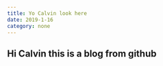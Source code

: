 ```yaml
---
title: Yo Calvin look here
date: 2019-1-16
category: none
---
```

## Hi Calvin this is a blog from github
